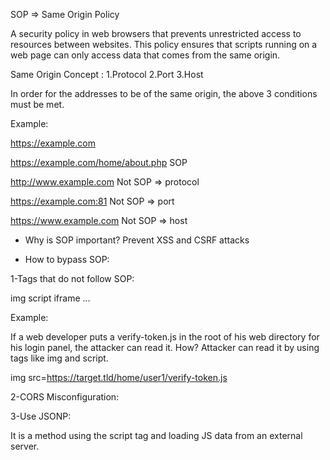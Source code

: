 SOP => Same Origin Policy


A security policy in web browsers that prevents unrestricted access to resources between websites. This policy ensures that scripts running on a web page can only access data that comes from the same origin.

Same Origin Concept : 
1.Protocol 
2.Port 
3.Host

In order for the addresses to be of the same origin, the above 3 conditions must be met. 

Example:

https://example.com

https://example.com/home/about.php  SOP


http://www.example.com              Not SOP  => protocol


https://example.com:81              Not SOP  => port


https://www.example.com             Not SOP  => host




* Why is SOP important? Prevent XSS and CSRF attacks


* How to bypass SOP:

1-Tags that do not follow SOP:


img
script
iframe
...

Example: 

If a web developer puts a verify-token.js in the root of his web directory for his login panel, the attacker can read it. How? Attacker can read it by using tags like img and script.


img src=https://target.tld/home/user1/verify-token.js



2-CORS Misconfiguration: 


3-Use JSONP:

It is a method using the script tag and loading JS data from an external server.


<script src="http://attacker.tld/info.js"></script>


